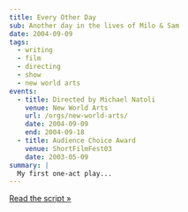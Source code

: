 ```yaml
---
title: Every Other Day
sub: Another day in the lives of Milo & Sam
date: 2004-09-09
tags:
  - writing
  - film
  - directing
  - show
  - new world arts
events:
  - title: Directed by Michael Natoli
    venue: New World Arts
    url: /orgs/new-world-arts/
    date: 2004-09-09
    end: 2004-09-18
  - title: Audience Choice Award
    venue: ShortFilmFest03
    date: 2003-05-09
summary: |
  My first one-act play...
---
```


[Read the script »](./script/)
